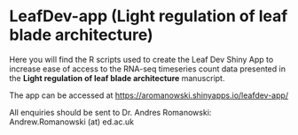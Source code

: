 # LeafDev-app (Light regulation of leaf blade architecture)

Here you will find the R scripts used to create the Leaf Dev Shiny App to increase ease of access to the RNA-seq timeseries count data presented in the **Light regulation of leaf blade architecture** manuscript.

The app can be accessed at https://aromanowski.shinyapps.io/leafdev-app/

All enquiries should be sent to Dr. Andres Romanowski: Andrew.Romanowski (at) ed.ac.uk
